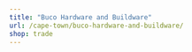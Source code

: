 ```yaml
---
title: "Buco Hardware and Buildware"
url: /cape-town/buco-hardware-and-buildware/
shop: trade
---
```

